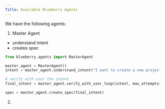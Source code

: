 ```yaml
---
Title: Available Blueberry Agents
---
```


We have the following agents:

1. Master Agent
- understand intent
- creates spec

```python
from blueberry.agents import MasterAgent

master_agent = MasterAgent()
intent = master_agent.understand_intent("I want to create a new project")

# verify with user the intent
final_intent = master_agent.verify_with_user_loop(intent, max_attempts=3)

spec = master_agent.create_spec(final_intent)
```

2. 